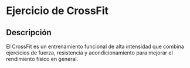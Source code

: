 # Ejercicio de CrossFit

## Descripción
El CrossFit es un entrenamiento funcional de alta intensidad que combina ejercicios de fuerza, resistencia y acondicionamiento para mejorar el rendimiento físico en general.